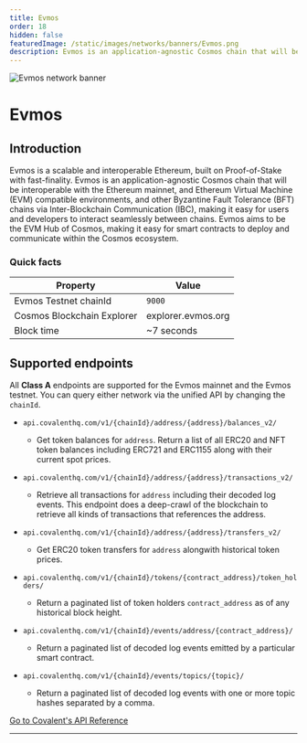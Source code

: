 ```yaml
---
title: Evmos
order: 18
hidden: false
featuredImage: /static/images/networks/banners/Evmos.png
description: Evmos is an application-agnostic Cosmos chain that will be interoperable with the Ethereum mainnet.
---
```


![Evmos network banner](/static/images/networks/banners/Evmos.png)

# Evmos

## Introduction

Evmos is a scalable and interoperable Ethereum, built on Proof-of-Stake with fast-finality. Evmos is an application-agnostic Cosmos chain that will be interoperable with the Ethereum mainnet, and Ethereum Virtual Machine (EVM) compatible environments, and other Byzantine Fault Tolerance (BFT) chains via Inter-Blockchain Communication (IBC), making it easy for users and developers to interact seamlessly between chains. Evmos aims to be the EVM Hub of Cosmos, making it easy for smart contracts to deploy and communicate within the Cosmos ecosystem.

### Quick facts

<TableWrap>

|Property|Value|
|---|---|
|Evmos Testnet chainId|`9000`|
|Cosmos Blockchain Explorer|explorer.evmos.org|
|Block time|~7 seconds|

</TableWrap>


## Supported endpoints

<Aside>

All __Class A__ endpoints are supported for the Evmos mainnet and the Evmos testnet. You can query either network via the unified API by changing the `chainId`.

</Aside>


<Definitions>

- `api.covalenthq.com/v1/{chainId}/address/{address}/balances_v2/` 
  - Get token balances for `address`. Return a list of all ERC20 and NFT token balances including ERC721 and ERC1155 along with their current spot prices.

- `api.covalenthq.com/v1/{chainId}/address/{address}/transactions_v2/` 
  - Retrieve all transactions for `address` including their decoded log events. This endpoint does a deep-crawl of the blockchain to retrieve all kinds of transactions that references the address.

- `api.covalenthq.com/v1/{chainId}/address/{address}/transfers_v2/` 
  - Get ERC20 token transfers for `address` alongwith historical token prices.

- `api.covalenthq.com/v1/{chainId}/tokens/{contract_address}/token_holders/` 
  - Return a paginated list of token holders `contract_address` as of any historical block height.

- `api.covalenthq.com/v1/{chainId}/events/address/{contract_address}/` 
  - Return a paginated list of decoded log events emitted by a particular smart contract.

- `api.covalenthq.com/v1/{chainId}/events/topics/{topic}/` 
  - Return a paginated list of decoded log events with one or more topic hashes separated by a comma.

</Definitions>



<a target="_blank" class="Button Button-is-docs-primary" href="https://www.covalenthq.com/docs/api/">Go to Covalent's API Reference</a>

--- 
